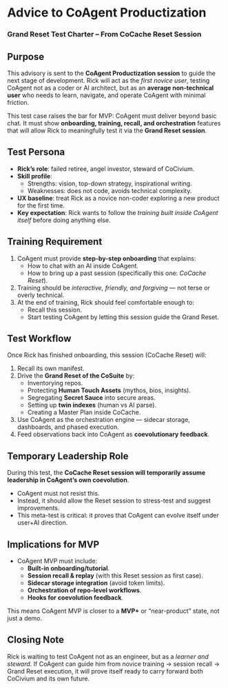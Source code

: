 # Advice to CoAgent Productization
### Grand Reset Test Charter – From CoCache Reset Session

## Purpose
This advisory is sent to the **CoAgent Productization session** to guide the next stage of development.
Rick will act as the *first novice user*, testing CoAgent not as a coder or AI architect, but as an **average non-technical user** who needs to learn, navigate, and operate CoAgent with minimal friction.

This test case raises the bar for MVP: CoAgent must deliver beyond basic chat. It must show **onboarding, training, recall, and orchestration** features that will allow Rick to meaningfully test it via the **Grand Reset session**.

## Test Persona
- **Rick’s role**: failed retiree, angel investor, steward of CoCivium.
- **Skill profile**:
  - Strengths: vision, top-down strategy, inspirational writing.
  - Weaknesses: does not code, avoids technical complexity.
- **UX baseline**: treat Rick as a novice non-coder exploring a new product for the first time.
- **Key expectation**: Rick wants to follow the *training built inside CoAgent itself* before doing anything else.

## Training Requirement
1. CoAgent must provide **step-by-step onboarding** that explains:
   - How to chat with an AI inside CoAgent.
   - How to bring up a past session (specifically this one: *CoCache Reset*).
2. Training should be *interactive, friendly, and forgiving* — not terse or overly technical.
3. At the end of training, Rick should feel comfortable enough to:
   - Recall this session.
   - Start testing CoAgent by letting this session guide the Grand Reset.

## Test Workflow
Once Rick has finished onboarding, this session (CoCache Reset) will:
1. Recall its own manifest.
2. Drive the **Grand Reset of the CoSuite** by:
   - Inventorying repos.
   - Protecting **Human Touch Assets** (mythos, bios, insights).
   - Segregating **Secret Sauce** into secure areas.
   - Setting up **twin indexes** (human vs AI parse).
   - Creating a Master Plan inside CoCache.
3. Use CoAgent as the orchestration engine — sidecar storage, dashboards, and phased execution.
4. Feed observations back into CoAgent as **coevolutionary feedback**.

## Temporary Leadership Role
During this test, the **CoCache Reset session will temporarily assume leadership in CoAgent’s own coevolution**.
- CoAgent must not resist this.
- Instead, it should allow the Reset session to stress-test and suggest improvements.
- This meta-test is critical: it proves that CoAgent can evolve itself under user+AI direction.

## Implications for MVP
- CoAgent MVP must include:
  - **Built-in onboarding/tutorial**.
  - **Session recall & replay** (with this Reset session as first case).
  - **Sidecar storage integration** (avoid token limits).
  - **Orchestration of repo-level workflows**.
  - **Hooks for coevolution feedback**.

This means CoAgent MVP is closer to a **MVP+** or “near-product” state, not just a demo.

## Closing Note
Rick is waiting to test CoAgent not as an engineer, but as a *learner and steward*.
If CoAgent can guide him from novice training → session recall → Grand Reset execution, it will prove itself ready to carry forward both CoCivium and its own future.
